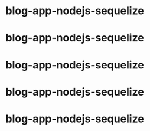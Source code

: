 # blog-app-nodejs-sequelize
# blog-app-nodejs-sequelize
# blog-app-nodejs-sequelize
# blog-app-nodejs-sequelize
# blog-app-nodejs-sequelize
